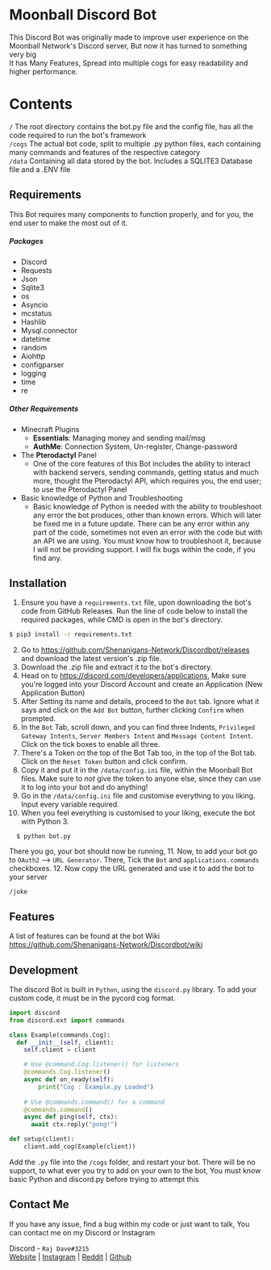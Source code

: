 # Moonball Discord Bot #
This Discord Bot was originally made to improve user experience on the Moonball Network's Discord server, But now it has turned to something very big  
It has Many Features, Spread into multiple cogs for easy readability and higher performance.

# Contents #
`/` The root directory contains the bot.py file and the config file, has all the code required to run the bot's framework  
`/cogs` The actual bot code, split to multiple .py python files, each containing many commands and features of the respective category  
`/data` Containing all data stored by the bot. Includes a SQLITE3 Database file and a .ENV file  

## Requirements ##
This Bot requires many components to function properly, and for you, the end user to make the most out of it. 

##### Packages #####

- Discord
- Requests
- Json
- Sqlite3
- os
- Asyncio
- mcstatus
- Hashlib
- Mysql.connector
- datetime
- random
- Aiohttp
- configparser
- logging
- time
- re

##### Other Requirements #####
- Minecraft Plugins
  - **Essentials**: Managing money and sending mail/msg
  - **AuthMe**: Connection System, Un-register, Change-password
- The **Pterodactyl** Panel
  - One of the core features of this Bot includes the ability to interact with backend servers, sending commands, getting status and much more, thought the Pterodactyl API, which requires you, the end user; to use the Pterodactyl Panel
- Basic knowledge of Python and Troubleshooting
  - Basic knowledge of Python is needed with the ability to troubleshoot any error the bot produces, other than known errors. Which will later be fixed me in a future update. There can be any error within any part of the code, sometimes not even an error with the code but with an API we are using. You must know how to troubleshoot it, because I will not be providing support. I will fix bugs within the code, if you find any.

## Installation ##
1. Ensure you have a `requirements.txt` file, upon downloading the bot's code from GitHub Releases. Run the line of code below to install the required packages, while CMD is open in the bot's directory.  

```bash
$ pip3 install -r requirements.txt
```

2. Go to https://github.com/Shenanigans-Network/Discordbot/releases and download the latest version's .zip file.
3. Download the .zip file and extract it to the bot's directory.
4. Head on to https://discord.com/developers/applications, Make sure you're logged into your Discord Account and create an Application (New Application Button)
5. After Setting its name and details, proceed to the `Bot` tab. Ignore what it says and click on the `Add Bot` button, further clicking `Confirm` when prompted.  
6. In the `Bot` Tab, scroll down, and you can find three Indents, `Privileged Gateway Intents`, `Server Members Intent` and `Message Content Intent`. Click on the tick boxes to enable all three.
7. There's a Token on the top of the Bot Tab too, in the top of the Bot tab. Click on the `Reset Token` button and click confirm. 
8. Copy it and put it in the `/data/config.ini` file, within the Moonball Bot files. Make sure to _not_ give the token to anyone else, since they can use it to log into your bot and do anything!
9. Go in the `/data/config.ini` file and customise everything to you liking. Input every variable required. 
10. When you feel everything is customised to your liking, execute the bot with Python 3.
```shell
  $ python bot.py
  ```
There you go, your bot should now be running, 
11. Now, to add your bot go to `OAuth2` ⟶ `URL Generator`. There, Tick the `Bot` and `applications.commands` checkboxes.
12. Now copy the URL generated and use it to add the bot to your server

```
/joke
```



## Features ##

A list of features can be found at the bot Wiki  
https://github.com/Shenanigans-Network/Discordbot/wiki


## Development ##
The discord Bot is built in `Python`, using the `discord.py` library.
To add your custom code, it must be in the pycord cog format.  

```python
import discord
from discord.ext import commands

class Example(commands.Cog):
  def __init__(self, client):
    self.client = client

    # Use @command.Cog.listener() for listeners
    @commands.Cog.listener()
    async def on_ready(self):
        print("Cog : Example.py Loaded")
    
    # Use @commands.command() for a command
    @commands.command()
    async def ping(self, ctx):
      await ctx.reply("pong!")

def setup(client):
    client.add_cog(Example(client))
```

Add the `.py` file into the `/cogs` folder, and restart your bot.
There will be no support, to what ever you try to add on your own to the bot, You must know basic Python and discord.py before trying to attempt this  

## Contact Me ##
If you have any issue, find a bug within my code or just want to talk, You can contact me on my Discord or Instagram  

Discord - `Raj Dave#3215`  
[Website](https://raj.moonball.io) |
[Instagram](https://www.instagram.com/raj_clicks25/) |
[Reddit](https://www.reddit.com/user/itz_raj69_/) |
[Github](https://github.com/rajdave69) 

